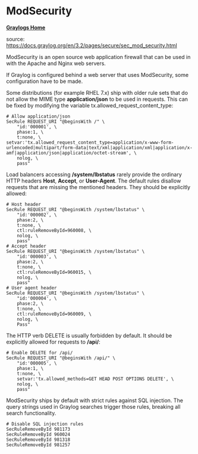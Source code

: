 # ModSecurity

[**Graylogs Home**](../README.md)

source: https://docs.graylog.org/en/3.2/pages/secure/sec_mod_security.html

ModSecurity is an open source web application firewall that can be used in with the Apache and Nginx web servers.

If Graylog is configured behind a web server that uses ModSecurity, some configuration have to be made.

Some distributions (for example RHEL 7.x) ship with older rule sets that do not allow the MIME type **application/json** to be used in requests. This can be fixed by modifying the variable tx.allowed\_request\_content\_type:

```
# Allow application/json
SecRule REQUEST_URI "@beginsWith /" \
	"id:'000001', \
	phase:1, \
	t:none, \
setvar:'tx.allowed_request_content_type=application/x-www-form-urlencoded|multipart/form-data|text/xml|application/xml|application/x-amf|application/json|application/octet-stream', \
	nolog, \
	pass"
```

Load balancers accessing **/system/lbstatus** rarely provide the ordinary HTTP headers **Host**, **Accept**, or **User-Agent**. The default rules disallow requests that are missing the mentioned headers. They should be explicitly allowed:

```
# Host header
SecRule REQUEST_URI "@beginsWith /system/lbstatus" \
	"id:'000002', \
	phase:2, \
	t:none, \
	ctl:ruleRemoveById=960008, \
	nolog, \
	pass"
# Accept header
SecRule REQUEST_URI "@beginsWith /system/lbstatus" \
	"id:'000003', \
	phase:2, \
	t:none, \
	ctl:ruleRemoveById=960015, \
	nolog, \
	pass"
# User agent header
SecRule REQUEST_URI "@beginsWith /system/lbstatus" \
	"id:'000004', \
	phase:2, \
	t:none, \
	ctl:ruleRemoveById=960009, \
	nolog, \
	Pass"
```

The HTTP verb DELETE is usually forbidden by default. It should be explicitly allowed for requests to **/api/**:

```
# Enable DELETE for /api/
SecRule REQUEST_URI "@beginsWith /api/" \
	"id:'000005', \
	phase:1, \
	t:none, \
	setvar:'tx.allowed_methods=GET HEAD POST OPTIONS DELETE', \
	nolog, \
	pass"
```

ModSecurity ships by default with strict rules against SQL injection. The query strings used in Graylog searches trigger those rules, breaking all search functionality.

```
# Disable SQL injection rules
SecRuleRemoveById 981173
SecRuleRemoveById 960024
SecRuleRemoveById 981318
SecRuleRemoveById 981257
```
